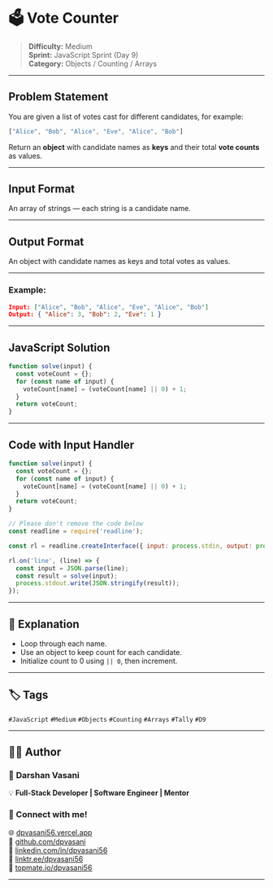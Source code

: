 # 🗳️ Vote Counter

> **Difficulty:** Medium  
> **Sprint:** JavaScript Sprint (Day 9)  
> **Category:** Objects / Counting / Arrays

---

## Problem Statement

You are given a list of votes cast for different candidates, for example:  
```js
["Alice", "Bob", "Alice", "Eve", "Alice", "Bob"]
```  
Return an **object** with candidate names as **keys** and their total **vote counts** as values.

---

## Input Format

An array of strings — each string is a candidate name.

---

## Output Format

An object with candidate names as keys and total votes as values.

---

### Example:

```json
Input: ["Alice", "Bob", "Alice", "Eve", "Alice", "Bob"]
Output: { "Alice": 3, "Bob": 2, "Eve": 1 }
```

---

## JavaScript Solution

```js
function solve(input) {
  const voteCount = {};
  for (const name of input) {
    voteCount[name] = (voteCount[name] || 0) + 1;
  }
  return voteCount;
}
```

---

## Code with Input Handler

```js
function solve(input) {
  const voteCount = {};
  for (const name of input) {
    voteCount[name] = (voteCount[name] || 0) + 1;
  }
  return voteCount;
}

// Please don't remove the code below
const readline = require('readline');

const rl = readline.createInterface({ input: process.stdin, output: process.stdout });

rl.on('line', (line) => {
  const input = JSON.parse(line);
  const result = solve(input);
  process.stdout.write(JSON.stringify(result));
});
```

---

## 🧠 Explanation

- Loop through each name.
- Use an object to keep count for each candidate.
- Initialize count to 0 using `|| 0`, then increment.

---

## 🏷️ Tags

`#JavaScript` `#Medium` `#Objects` `#Counting` `#Arrays` `#Tally` `#D9`

---

## 👨‍💻 Author  

### 🚀 **Darshan Vasani**  
💡 **Full-Stack Developer | Software Engineer | Mentor**    

### 🔗 Connect with me!  
🌐 [dpvasani56.vercel.app](https://dpvasani56.vercel.app)  
🐙 [github.com/dpvasani](https://github.com/dpvasani)  
💼 [linkedin.com/in/dpvasani56](https://www.linkedin.com/in/dpvasani56/)  
🌳 [linktr.ee/dpvasani56](https://linktr.ee/dpvasani56)  
📢 [topmate.io/dpvasani56](https://topmate.io/dpvasani56)

---
